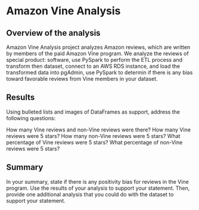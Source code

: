 # Amazon Vine Analysis

## Overview of the analysis
Amazon Vine Analysis project analyzes Amazon reviews, which are written by members of the paid Amazon Vine program. We analyze the reviews of special product: software, use PySpark to perform the ETL process and transform then dataset, connect to an AWS RDS instance, and load the transformed data into pgAdmin, use PySpark to determin if there is any bias toward favorable reviews from Vine members in your dataset.

## Results
Using bulleted lists and images of DataFrames as support, address the following questions:

How many Vine reviews and non-Vine reviews were there?
How many Vine reviews were 5 stars? How many non-Vine reviews were 5 stars?
What percentage of Vine reviews were 5 stars? What percentage of non-Vine reviews were 5 stars?


## Summary
In your summary, state if there is any positivity bias for reviews in the Vine program. Use the results of your analysis to support your statement. Then, provide one additional analysis that you could do with the dataset to support your statement.
